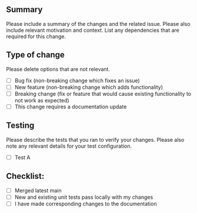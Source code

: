 ## Summary
Please include a summary of the changes and the related issue. Please also include relevant motivation and context. List any dependencies that are required for this change.

## Type of change
Please delete options that are not relevant.
- [ ] Bug fix (non-breaking change which fixes an issue)
- [ ] New feature (non-breaking change which adds functionality)
- [ ] Breaking change (fix or feature that would cause existing functionality to not work as expected)
- [ ] This change requires a documentation update

## Testing
Please describe the tests that you ran to verify your changes. Please also note any relevant details for your test configuration.

- [ ] Test A

## Checklist:
- [ ] Merged latest main
- [ ] New and existing unit tests pass locally with my changes
- [ ] I have made corresponding changes to the documentation
